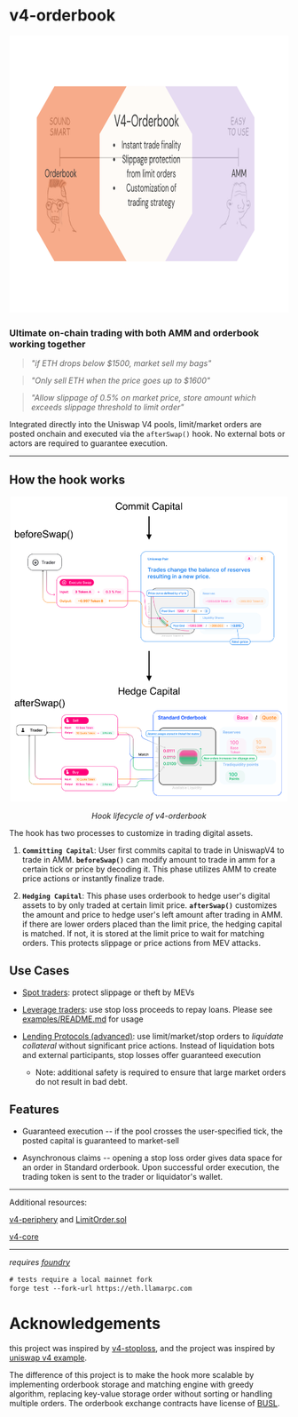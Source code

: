 # v4-orderbook

<div align="center">
<img src="./media/v4-orderbook-overview.png" alt="Image" width="900" height="500">
</div>

### **Ultimate on-chain trading with both AMM and orderbook working together**

> *"if ETH drops below $1500, market sell my bags"*

> *"Only sell ETH when the price goes up to $1600"*

> *"Allow slippage of 0.5% on market price, store amount which exceeds slippage threshold to limit order"*

Integrated directly into the Uniswap V4 pools, limit/market orders are posted onchain and executed via the `afterSwap()` hook. No external bots or actors are required to guarantee execution.

---

## How the hook works

<div align="center">
    <img src="./media/how-it-works.png" alt="Image" width="500" height="550">
    <p><em>Hook lifecycle of v4-orderbook</em></p>
</div>

The hook has two processes to customize in trading digital assets.

1. **`Committing Capital`**: User first commits capital to trade in UniswapV4 to trade in AMM. **`beforeSwap()`** can modify amount to trade in amm for a certain tick or price by decoding it. This phase utilizes AMM to create price actions or instantly finalize trade.

2. **`Hedging Capital`**: This phase uses orderbook to hedge user's digital assets to by only traded at certain limit price. **`afterSwap()`** customizes the amount and price to hedge user's left amount after trading in AMM. if there are lower orders placed than the limit price, the hedging capital is matched. If not, it is stored at the limit price to wait for matching orders. This protects slippage or price actions from MEV attacks. 

## Use Cases

* <ins>Spot traders</ins>: protect slippage or theft by MEVs

* <ins>Leverage traders</ins>: use stop loss proceeds to repay loans. Please see [examples/README.md](examples/README.md) for usage

* <ins>Lending Protocols (advanced)</ins>: use limit/market/stop orders to *liquidate collateral* without significant price actions. Instead of liquidation bots and external participants, stop losses offer guaranteed execution
    * Note: additional safety is required to ensure that large market orders do not result in bad debt.

## Features

* Guaranteed execution -- if the pool crosses the user-specified tick, the posted capital is guaranteed to market-sell

* Asynchronous claims -- opening a stop loss order gives data space for an order in Standard orderbook. Upon successful order execution, the trading token is sent to the trader or liquidator's wallet.

---

Additional resources:

[v4-periphery](https://github.com/uniswap/v4-periphery) and [LimitOrder.sol](https://github.com/Uniswap/v4-periphery/blob/main/contracts/hooks/examples/LimitOrder.sol)

[v4-core](https://github.com/uniswap/v4-core)

---

*requires [foundry](https://book.getfoundry.sh)*

```shell
# tests require a local mainnet fork
forge test --fork-url https://eth.llamarpc.com
```

# Acknowledgements

this project was inspired by [v4-stoploss](https://github.com/saucepoint/v4-stoploss/tree/main), and the project was inspired by [uniswap v4 example](https://github.com/Uniswap/v4-periphery/blob/main/contracts/hooks/examples/LimitOrder.sol).

The difference of this project is to make the hook more scalable by implementing orderbook storage and matching engine with greedy algorithm, replacing key-value storage order without sorting or handling multiple orders. The orderbook exchange contracts have license of [BUSL](https://github.com/standardweb3/standard-2.0-contracts/blob/main/contracts/safex/LICENSE).

